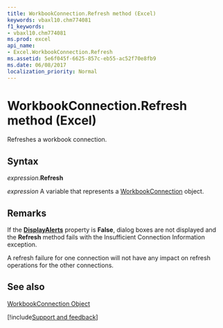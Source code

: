 ```yaml
---
title: WorkbookConnection.Refresh method (Excel)
keywords: vbaxl10.chm774081
f1_keywords:
- vbaxl10.chm774081
ms.prod: excel
api_name:
- Excel.WorkbookConnection.Refresh
ms.assetid: 5e6f045f-6625-857c-eb55-ac52f70e8fb9
ms.date: 06/08/2017
localization_priority: Normal
---
```



# WorkbookConnection.Refresh method (Excel)

Refreshes a workbook connection.


## Syntax

_expression_.**Refresh**

_expression_ A variable that represents a [WorkbookConnection](Excel.WorkbookConnection.md) object.


## Remarks

 If the **[DisplayAlerts](Excel.Application.DisplayAlerts.md)** property is **False**, dialog boxes are not displayed and the **Refresh** method fails with the Insufficient Connection Information exception.

A refresh failure for one connection will not have any impact on refresh operations for the other connections.


## See also


[WorkbookConnection Object](Excel.WorkbookConnection.md)

[!include[Support and feedback](~/includes/feedback-boilerplate.md)]